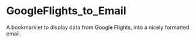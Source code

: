 # GoogleFlights_to_Email
A bookmarklet to display data from Google Flights, into a nicely formatted email.
